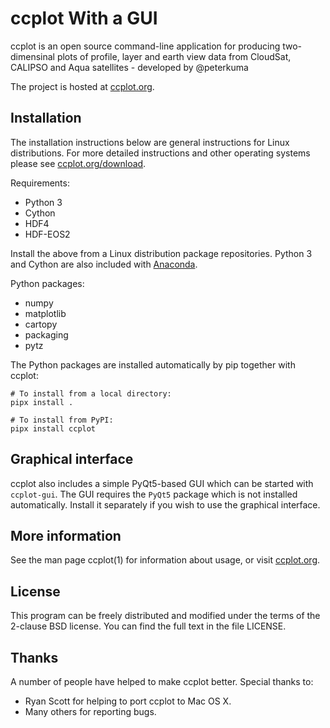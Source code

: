 ccplot With a GUI
======

ccplot is an open source command-line application for producing two-dimensinal
plots of profile, layer and earth view data from CloudSat, CALIPSO and Aqua
satellites - developed by @peterkuma

The project is hosted at [ccplot.org](https://ccplot.org).

Installation
------------

The installation instructions below are general instructions for Linux
distributions. For more detailed instructions and other operating systems
please see [ccplot.org/download](https://ccplot.org/download).

Requirements:

* Python 3
* Cython
* HDF4
* HDF-EOS2

Install the above from a Linux distribution package repositories. Python 3
and Cython are also included with [Anaconda](https://anaconda.org).

Python packages:

* numpy
* matplotlib
* cartopy
* packaging
* pytz

The Python packages are installed automatically by pip together with ccplot:

    # To install from a local directory:
    pipx install .

    # To install from PyPI:
    pipx install ccplot

Graphical interface
-------------------

ccplot also includes a simple PyQt5-based GUI which can be started with
``ccplot-gui``.  The GUI requires the `PyQt5` package which is not
installed automatically.  Install it separately if you wish to use the
graphical interface.

More information
----------------

See the man page ccplot(1) for information about usage, or visit
[ccplot.org](https://ccplot.org).

License
-------

This program can be freely distributed and modified under the terms
of the 2-clause BSD license. You can find the full text in the file LICENSE.

Thanks
------

A number of people have helped to make ccplot better. Special thanks to:

  * Ryan Scott for helping to port ccplot to Mac OS X.
  * Many others for reporting bugs.

